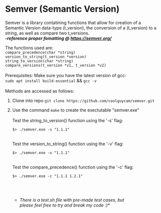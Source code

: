 # Semver (Semantic Version)
Semver is a library contatining functions that allow for creation of a Semantic Version data-type (t_version), the conversion
of a (t_version) to a string, as well as compare two t_versions. <br>***-reference proper fomatting @ https://semver.org/***

The functions used are: <br>`compare_precedence(char *string)`<br>`version_to_string(t_version *version)`<br>`string_to_version(char *string)`<br>`compare_versions(t_version *v1, t_version *v2)`<br><br>
Prerequisites: Make sure you have the latest version of gcc:<br>`sudo apt install build-essential`  &&  `gcc -v`<br><br>
Methods are accessed as follows:<br>
1) Clone into repo `git clone https://github.com/coolguycam/semver.git`
2) Use the command `make` to create the exectutable "semver.exe"<br>
    <br>Test the string_to_version() function using the '-s' flag:<br>
    ```console 
    $> ./semver.exe -s "1.1.1"
    ```
    <br>Test the version_to_string() function using the '-v' flag:<br>
    ``` console
    $> ./semver.exe -v "1.1.1"
    ```
    <br>Test the compare_precedence() function using the '-c' flag:<br>
    ``` console
    $> ./semver.exe -c "1.1.1 1.2.1"
    ```
    <br><br>
    
   * **There is a test.sh file with pre-made test cases, but<br>* please feel free to try and break my code :)**
